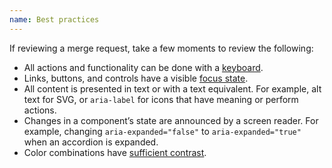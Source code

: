 ```yaml
---
name: Best practices
---
```


If reviewing a merge request, take a few moments to review the following:
* All actions and functionality can be done with a [keyboard](/accessibility/keyboard-only).
* Links, buttons, and controls have a visible [focus state](/accessibility/keyboard-only#focus-states).
* All content is presented in text or with a text equivalent. For example, alt text for SVG, or `aria-label` for icons that have meaning or perform actions.
* Changes in a component’s state are announced by a screen reader. For example, changing `aria-expanded="false"` to `aria-expanded="true"` when an accordion is expanded.
* Color combinations have [sufficient contrast](/product-foundations/color#accessibility).

